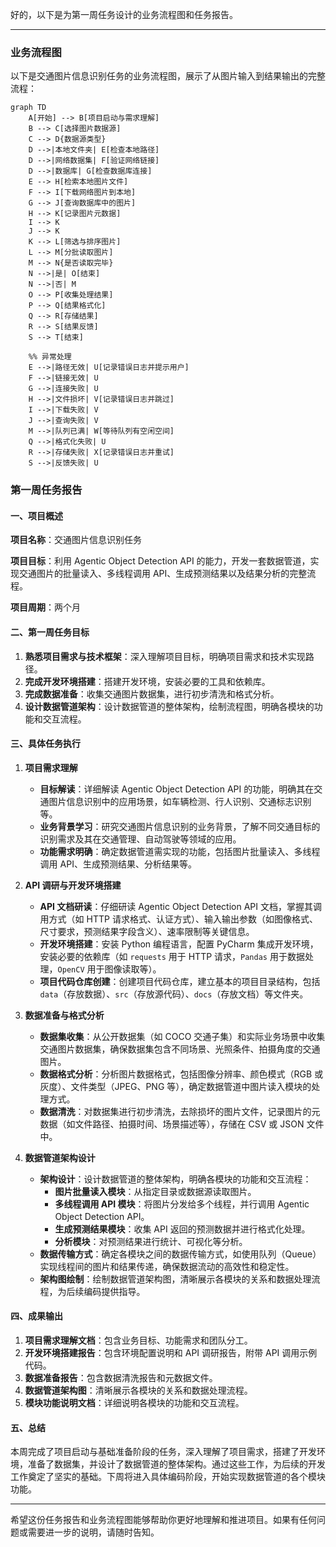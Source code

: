 好的，以下是为第一周任务设计的业务流程图和任务报告。

---

### 业务流程图

以下是交通图片信息识别任务的业务流程图，展示了从图片输入到结果输出的完整流程：

```mermaid
graph TD
    A[开始] --> B[项目启动与需求理解]
    B --> C[选择图片数据源]
    C --> D{数据源类型}
    D -->|本地文件夹| E[检查本地路径]
    D -->|网络数据集| F[验证网络链接]
    D -->|数据库| G[检查数据库连接]
    E --> H[检索本地图片文件]
    F --> I[下载网络图片到本地]
    G --> J[查询数据库中的图片]
    H --> K[记录图片元数据]
    I --> K
    J --> K
    K --> L[筛选与排序图片]
    L --> M[分批读取图片]
    M --> N{是否读取完毕}
    N -->|是| O[结束]
    N -->|否| M
    O --> P[收集处理结果]
    P --> Q[结果格式化]
    Q --> R[存储结果]
    R --> S[结果反馈]
    S --> T[结束]

    %% 异常处理
    E -->|路径无效| U[记录错误日志并提示用户]
    F -->|链接无效| U
    G -->|连接失败| U
    H -->|文件损坏| V[记录错误日志并跳过]
    I -->|下载失败| V
    J -->|查询失败| V
    M -->|队列已满| W[等待队列有空闲空间]
    Q -->|格式化失败| U
    R -->|存储失败| X[记录错误日志并重试]
    S -->|反馈失败| U
```

### 第一周任务报告

#### 一、项目概述

**项目名称**：交通图片信息识别任务

**项目目标**：利用 Agentic Object Detection API 的能力，开发一套数据管道，实现交通图片的批量读入、多线程调用 API、生成预测结果以及结果分析的完整流程。

**项目周期**：两个月

#### 二、第一周任务目标

1. **熟悉项目需求与技术框架**：深入理解项目目标，明确项目需求和技术实现路径。
2. **完成开发环境搭建**：搭建开发环境，安装必要的工具和依赖库。
3. **完成数据准备**：收集交通图片数据集，进行初步清洗和格式分析。
4. **设计数据管道架构**：设计数据管道的整体架构，绘制流程图，明确各模块的功能和交互流程。

#### 三、具体任务执行

1. **项目需求理解**
   
   - **目标解读**：详细解读 Agentic Object Detection API 的功能，明确其在交通图片信息识别中的应用场景，如车辆检测、行人识别、交通标志识别等。
   - **业务背景学习**：研究交通图片信息识别的业务背景，了解不同交通目标的识别需求及其在交通管理、自动驾驶等领域的应用。
   - **功能需求明确**：确定数据管道需实现的功能，包括图片批量读入、多线程调用 API、生成预测结果、分析结果等。

2. **API 调研与开发环境搭建**
   
   - **API 文档研读**：仔细研读 Agentic Object Detection API 文档，掌握其调用方式（如 HTTP 请求格式、认证方式）、输入输出参数（如图像格式、尺寸要求，预测结果字段含义）、速率限制等关键信息。
   - **开发环境搭建**：安装 Python 编程语言，配置 PyCharm 集成开发环境，安装必要的依赖库（如 `requests` 用于 HTTP 请求，`Pandas` 用于数据处理，`OpenCV` 用于图像读取等）。
   - **项目代码仓库创建**：创建项目代码仓库，建立基本的项目目录结构，包括 `data`（存放数据）、`src`（存放源代码）、`docs`（存放文档）等文件夹。

3. **数据准备与格式分析**
   
   - **数据集收集**：从公开数据集（如 COCO 交通子集）和实际业务场景中收集交通图片数据集，确保数据集包含不同场景、光照条件、拍摄角度的交通图片。
   - **数据格式分析**：分析图片数据格式，包括图像分辨率、颜色模式（RGB 或灰度）、文件类型（JPEG、PNG 等），确定数据管道中图片读入模块的处理方式。
   - **数据清洗**：对数据集进行初步清洗，去除损坏的图片文件，记录图片的元数据（如文件路径、拍摄时间、场景描述等），存储在 CSV 或 JSON 文件中。

4. **数据管道架构设计**
   
   - **架构设计**：设计数据管道的整体架构，明确各模块的功能和交互流程：
     - **图片批量读入模块**：从指定目录或数据源读取图片。
     - **多线程调用 API 模块**：将图片分发给多个线程，并行调用 Agentic Object Detection API。
     - **生成预测结果模块**：收集 API 返回的预测数据并进行格式化处理。
     - **分析模块**：对预测结果进行统计、可视化等分析。
   - **数据传输方式**：确定各模块之间的数据传输方式，如使用队列（Queue）实现线程间的图片和结果传递，确保数据流动的高效性和稳定性。
   - **架构图绘制**：绘制数据管道架构图，清晰展示各模块的关系和数据处理流程，为后续编码提供指导。

#### 四、成果输出

1. **项目需求理解文档**：包含业务目标、功能需求和团队分工。
2. **开发环境搭建报告**：包含环境配置说明和 API 调研报告，附带 API 调用示例代码。
3. **数据准备报告**：包含数据清洗报告和元数据文件。
4. **数据管道架构图**：清晰展示各模块的关系和数据处理流程。
5. **模块功能说明文档**：详细说明各模块的功能和交互流程。

#### 五、总结

本周完成了项目启动与基础准备阶段的任务，深入理解了项目需求，搭建了开发环境，准备了数据集，并设计了数据管道的整体架构。通过这些工作，为后续的开发工作奠定了坚实的基础。下周将进入具体编码阶段，开始实现数据管道的各个模块功能。

---

希望这份任务报告和业务流程图能够帮助你更好地理解和推进项目。如果有任何问题或需要进一步的说明，请随时告知。
